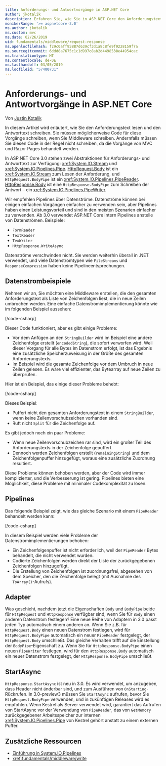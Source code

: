 ```yaml
---
title: Anforderungs- und Antwortvorgänge in ASP.NET Core
author: jkotalik
description: Erfahren Sie, wie Sie in ASP.NET Core den Anforderungstext lesen und den Antworttext schreiben.
monikerRange: '>= aspnetcore-3.0'
ms.author: jkotalik
ms.custom: mvc
ms.date: 02/26/2019
uid: fundamentals/middleware/request-response
ms.openlocfilehash: f29c0aff95887d639cf3d1a8c8fe9f9228159f7a
ms.sourcegitcommit: 6ddd8a7675c1c1d997c8ab2d4498538e44954cac
ms.translationtype: HT
ms.contentlocale: de-DE
ms.lasthandoff: 03/05/2019
ms.locfileid: "57400731"
---
```

# <a name="request-and-response-operations-in-aspnet-core"></a>Anforderungs- und Antwortvorgänge in ASP.NET Core

Von [Justin Kotalik](https://github.com/jkotalik)

In diesem Artikel wird erläutert, wie Sie den Anforderungstext lesen und den Antworttext schreiben. Sie müssen möglicherweise Code für diese Vorgänge schreiben, wenn Sie Middleware schreiben. Andernfalls müssen Sie diesen Code in der Regel nicht schreiben, da die Vorgänge von MVC und Razor Pages behandelt werden.

In ASP.NET Core 3.0 stehen zwei Abstraktionen für Anforderungs- und Antworttext zur Verfügung: <xref:System.IO.Stream> und <xref:System.IO.Pipelines.Pipe>. [HttpRequest.Body](xref:Microsoft.AspNetCore.Http.HttpRequest.Body) ist ein <xref:System.IO.Stream> zum Lesen der Anforderung, und `HttpRequest.BodyPipe` ist ein <xref:System.IO.Pipelines.PipeReader>. [HttpResponse.Body](xref:Microsoft.AspNetCore.Http.HttpResponse.Body) ist eine `HttpResponse.BodyPipe` zum Schreiben der Antwort – ein <xref:System.IO.Pipelines.PipeWriter>.

Wir empfehlen Pipelines über Datenströme. Datenströme können bei einigen einfachen Vorgängen einfacher zu verwenden sein, aber Pipelines haben einen Leistungsvorteil und sind in den meisten Szenarien einfacher zu verwenden. Ab 3.0 verwendet ASP.NET Core intern Pipelines anstelle von Datenströmen. Beispiele:

- `FormReader`
- `TextReader`
- `TexWriter`
- `HttpResponse.WriteAsync`

Datenströme verschwinden nicht. Sie werden weiterhin überall in .NET verwendet, und viele Datenstromtypen wie `FileStreams` und `ResponseCompression` haben keine Pipelineentsprechungen.

## <a name="stream-examples"></a>Datenstrombeispiele

Nehmen wir an, Sie möchten eine Middleware erstellen, die den gesamten Anforderungstext als Liste von Zeichenfolgen liest, die in neue Zeilen umbrochen werden. Eine einfache Datenstromimplementierung könnte wie im folgenden Beispiel aussehen:

[!code-csharp[](request-response/samples/3.x/RequestResponseSample/Startup.cs?name=GetListOfStringsFromStream)]

Dieser Code funktioniert, aber es gibt einige Probleme:

- Vor dem Anfügen an den `StringBuilder` wird im Beispiel eine andere Zeichenfolge erstellt (`encodedString`), die sofort verworfen wird. Weil dieser Vorgang für alle Bytes im Datenstrom erfolgt, ist das Ergebnis eine zusätzliche Speicherzuweisung in der Größe des gesamten Anforderungstexts.
- Im Beispiel wird die gesamte Zeichenfolge vor dem Umbruch in neue Zeilen gelesen. Es wäre viel effizienter, das Bytearray auf neue Zeilen zu überprüfen.

Hier ist ein Beispiel, das einige dieser Probleme behebt:

[!code-csharp[](request-response/samples/3.x/RequestResponseSample/Startup.cs?name=GetListOfStringsFromStreamMoreEfficient)]

Dieses Beispiel:

- Puffert nicht den gesamten Anforderungstext in einem `StringBuilder`, wenn keine Zeilenvorschubzeichen vorhanden sind.
- Ruft nicht `Split` für die Zeichenfolge auf.

Es gibt jedoch noch ein paar Probleme:

- Wenn neue Zeilenvorschubzeichen rar sind, wird ein großer Teil des Anforderungstexts in der Zeichenfolge gepuffert.
- Dennoch werden Zeichenfolgen erstellt (`remainingString`) und dem Zeichenfolgenpuffer hinzugefügt, woraus eine zusätzliche Zuordnung resultiert.

Diese Probleme können behoben werden, aber der Code wird immer komplizierter, und die Verbesserung ist gering. Pipelines bieten eine Möglichkeit, diese Probleme mit minimaler Codekomplexität zu lösen.

## <a name="pipelines"></a>Pipelines

Das folgende Beispiel zeigt, wie das gleiche Szenario mit einem `PipeReader` behandelt werden kann:

[!code-csharp[](request-response/samples/3.x/RequestResponseSample/Startup.cs?name=GetListOfStringFromPipe)]

In diesem Beispiel werden viele Probleme der Datenstromimplementierungen behoben:

- Ein Zeichenfolgenpuffer ist nicht erforderlich, weil der `PipeReader` Bytes behandelt, die nicht verwendet wurden.
- Codierte Zeichenfolgen werden direkt der Liste der zurückgegebenen Zeichenfolgen hinzugefügt.
- Die Erstellung von Zeichenfolgen ist zuordnungsfrei, abgesehen von dem Speicher, den die Zeichenfolge belegt (mit Ausnahme des `ToArray()`-Aufrufs).

## <a name="adapters"></a>Adapter

Was geschieht, nachdem jetzt die Eigenschaften `Body` und `BodyPipe` beide für `HttpRequest` und `HttpResponse` verfügbar sind, wenn Sie für `Body` einen anderen Datenstrom festlegen? Eine neue Reihe von Adaptern in 3.0 passt jeden Typ automatisch einem anderen an. Wenn Sie z.B. für `HttpRequest.Body` einen neuen Datenstrom festlegen, wird für `HttpRequest.BodyPipe` automatisch ein neuer `PipeReader` festgelegt, der `HttpRequest.Body` umschließt. Das gleiche Verhalten trifft auf die Einstellung der `BodyPipe`-Eigenschaft zu. Wenn Sie für `HttpResponse.BodyPipe` einen neuen `PipeWriter` festlegen, wird für den `HttpResponse.Body` automatisch ein neuer Datenstrom festgelegt, der `HttpResponse.BodyPipe` umschließt.

## <a name="startasync"></a>StartAsync

`HttpResponse.StartAsync` ist neu in 3.0. Es wird verwendet, um anzugeben, dass Header nicht änderbar sind, und zum Ausführen von `OnStarting`-Rückrufen. In 3.0-preview3 müssen Sie `StartAsync` aufrufen, bevor Sie `HttpRequest.BodyPipe` verwenden, und in zukünftigen Releases wird es empfohlen. Wenn Kestrel als Server verwendet wird, garantiert das Aufrufen von StartAsync vor der Verwendung von `PipeReader`, das von `GetMemory` zurückgegebener Arbeitsspeicher zur internen <xref:System.IO.Pipelines.Pipe> von Kestrel gehört anstatt zu einem externen Puffer.

## <a name="additional-resources"></a>Zusätzliche Ressourcen

* [Einführung in System.IO.Pipelines](https://devblogs.microsoft.com/dotnet/system-io-pipelines-high-performance-io-in-net/)
* <xref:fundamentals/middleware/write>